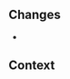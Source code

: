 ## Changes

-

## Context

<!-- If you're fixing an issue with this pull request, use the Fixes keyword with the issue number you're closing, like this:

Fixes #1
-->
